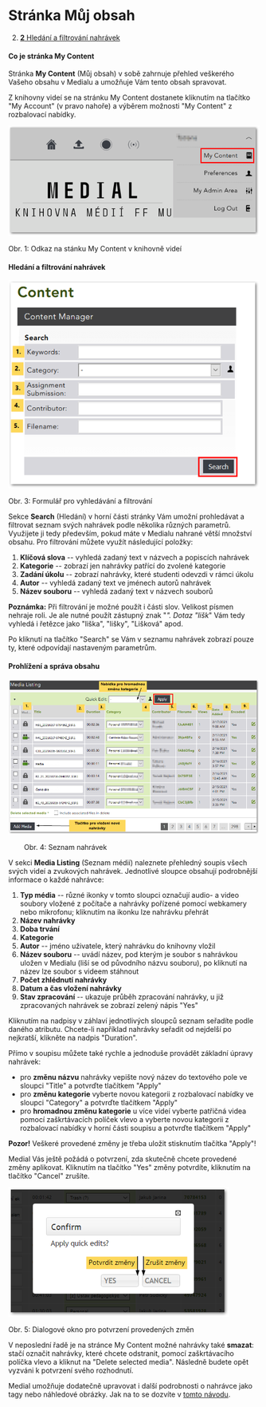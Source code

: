 Stránka Můj obsah
=================




2.  [**2** Hledání a filtrování
    nahrávek](#TOC-Hled-n-a-filtrov-n-nahr-vek)




#### Co je stránka My Content 

Stránka **My Content** (Můj obsah) v sobě zahrnuje přehled veškerého
Vašeho obsahu v Medialu a umožňuje Vám tento obsah spravovat.

Z knihovny videí se na stránku My Content dostanete kliknutím na
tlačítko "My Account" (v pravo nahoře) a výběrem možnosti "My
Content" z rozbalovací nabídky.

![](home/kde-najdu-vsechna-svoje-videa/Odkaz-na-My-content.png)

Obr. 1: Odkaz na stánku My Content v knihovně videí


#### Hledání a filtrování nahrávek

![](home/kde-najdu-vsechna-svoje-videa/Filtrovanie.png)

Obr. 3: Formulář pro vyhledávání a filtrování


Sekce **Search** (Hledání) v horní části stránky Vám umožní prohledávat
a filtrovat seznam svých nahrávek podle několika různých parametrů.
Využijete ji tedy především, pokud máte v Medialu nahrané větší množství
obsahu. Pro filtrování můžete využít následující položky:

1.  **Klíčová slova** -- vyhledá zadaný text v názvech a popiscích
    nahrávek
2.  **Kategorie** -- zobrazí jen nahrávky patřící do zvolené kategorie
3.  **Zadání úkolu** -- zobrazí nahrávky, které studenti odevzdi v rámci
    úkolu
4.  **Autor** -- vyhledá zadaný text ve jménech autorů nahrávek
5.  **Název souboru** -- vyhledá zadaný text v názvech souborů

**Poznámka:** Při filtrování je možné použít i části slov. Velikost
písmen nehraje roli. Je ale nutné použít zástupný znak "*". Dotaz
"lišk*" Vám tedy vyhledá i řetězce jako "liška", "lišky",
"Lišková" apod.

Po kliknutí na tlačítko "Search" se Vám v seznamu nahrávek zobrazí
pouze ty, které odpovídají nastaveným parametrům.

#### Prohlížení a správa obsahu

![](home/kde-najdu-vsechna-svoje-videa/medial-listing-done.png)

        Obr. 4: Seznam nahrávek



V sekci **Media Listing** (Seznam médií) naleznete přehledný soupis
všech svých videí a zvukových nahrávek. Jednotlivé sloupce obsahují
podrobnější informace o každé nahrávce:

1.  **Typ média** -- různé ikonky v tomto sloupci označují audio- a
    video soubory vložené z počítače a nahrávky pořízené pomocí
    webkamery nebo mikrofonu; kliknutím na ikonku lze nahrávku přehrát
2.  **Název nahrávky**
3.  **Doba trvání**
4.  **Kategorie**
5.  **Autor** -- jméno uživatele, který nahrávku do knihovny vložil
6.  **Název souboru** -- uvádí název, pod kterým je soubor s nahrávkou
    uložen v Medialu (liší se od původního názvu souboru), po kliknutí
    na název lze soubor s videem stáhnout
7.  **Počet zhlédnutí nahrávky**
8.  **Datum a čas vložení nahrávky**
9.  **Stav zpracování** -- ukazuje průběh zpracování nahrávky, u již
    zpracovaných nahrávek se zobrazí zelený nápis "Yes"

Kliknutím na nadpisy v záhlaví jednotlivých sloupců seznam seřadíte
podle daného atributu. Chcete-li například nahrávky seřadit od nejdelší
po nejkratší, klikněte na nadpis "Duration".

Přímo v soupisu můžete také rychle a jednoduše provádět základní úpravy
nahrávek:

-   pro **změnu názvu** nahrávky vepište nový název do textového pole ve
    sloupci "Title" a potvrďte tlačítkem "Apply"
-   pro **změnu kategorie** vyberte novou kategorii z rozbalovací
    nabídky ve sloupci "Category"
    a potvrďte tlačítkem "Apply"
-   pro **hromadnou změnu kategorie** u více videí vyberte patřičná
    videa pomocí zaškrtávacích políček vlevo a vyberte novou kategorii z
    rozbalovací nabídky v horní části soupisu a potvrďte tlačítkem
    "Apply"

**Pozor!** Veškeré provedené změny je třeba uložit stisknutím tlačítka
"Apply"!

Medial Vás ještě požádá o potvrzení, zda skutečně chcete provedené změny
aplikovat. Kliknutím na tlačítko "Yes" změny potvrdíte, kliknutím na
tlačítko "Cancel" zrušíte.

![](home/kde-najdu-vsechna-svoje-videa/04-confirm-GS.png)

Obr. 5: Dialogové okno pro potvrzení provedených změn


V neposlední řadě je na stránce My Content možné nahrávky také
**smazat**: stačí označit nahrávky, které chcete odstranit, pomocí
zaškrtávacího políčka vlevo a kliknut na "Delete selected media".
Následně budete opět vyzváni k potvrzení svého rozhodnutí.

Medial umožňuje dodatečně upravovat i další podrobnosti o nahrávce jako
tagy nebo náhledové obrázky. Jak na to se dozvíte v [tomto
návodu](/medialdocs/jak-muazu-dodatecne-upravit-metadata).
